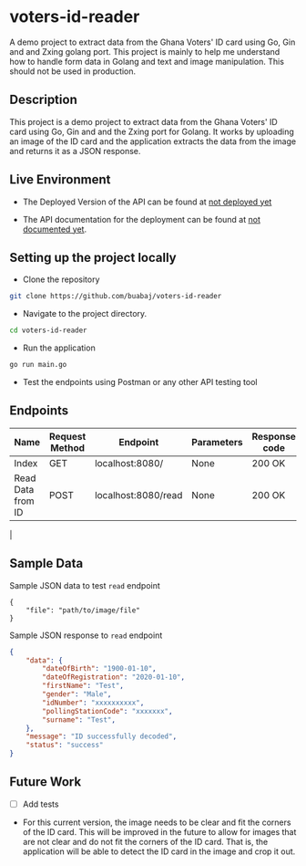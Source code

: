 # voters-id-reader

A demo project to extract data from the Ghana Voters' ID card using Go, Gin and and Zxing golang port. This project is mainly to help me understand how to handle form data in Golang and text and image manipulation. This should not be used in production.

## Description

This project is a demo project to extract data from the Ghana Voters' ID card using Go, Gin and and the Zxing port for Golang. It works by uploading an image of the ID card and the application extracts the data from the image and returns it as a JSON response.

## Live Environment

- The Deployed Version of the API can be found at [not deployed yet]()

- The API documentation for the deployment can be found at [not documented yet]().

## Setting up the project locally

- Clone the repository

```bash
git clone https://github.com/buabaj/voters-id-reader
```

- Navigate to the project directory.

```bash
cd voters-id-reader
```

- Run the application

```bash
go run main.go
```

- Test the endpoints using Postman or any other API testing tool

## Endpoints

| Name | Request Method | Endpoint | Parameters | Response code |
| --- | --- | --- | --- | --- |
| Index | GET | localhost:8080/ | None | 200 OK |
| Read Data from ID | POST | localhost:8080/read | None | 200 OK |
|

## Sample Data

Sample JSON data to test `read` endpoint

```form-data
{
    "file": "path/to/image/file"
}
```


Sample JSON response to `read` endpoint

```json
{
    "data": {
        "dateOfBirth": "1900-01-10",
        "dateOfRegistration": "2020-01-10",
        "firstName": "Test",
        "gender": "Male",
        "idNumber": "xxxxxxxxxx",
        "pollingStationCode": "xxxxxxx",
        "surname": "Test",
    },
    "message": "ID successfully decoded",
    "status": "success"
}
```

## Future Work

- [ ] Add tests
- For this current version, the image needs to be clear and fit the corners of the ID card. This will be improved in the future to allow for images that are not clear and do not fit the corners of the ID card. That is, the application will be able to detect the ID card in the image and crop it out.
